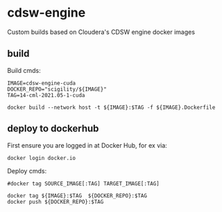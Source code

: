 # cdsw-engine
Custom builds based on Cloudera's CDSW engine docker images

## build

Build cmds:
```
IMAGE=cdsw-engine-cuda
DOCKER_REPO="scigility/${IMAGE}"
TAG=14-cml-2021.05-1-cuda

docker build --network host -t ${IMAGE}:$TAG -f ${IMAGE}.Dockerfile

```

## deploy to dockerhub

First ensure you are logged in at Docker Hub, for ex via:
```
docker login docker.io
```

Deploy cmds:
```
#docker tag SOURCE_IMAGE[:TAG] TARGET_IMAGE[:TAG]

docker tag ${IMAGE}:$TAG  ${DOCKER_REPO}:$TAG
docker push ${DOCKER_REPO}:$TAG
```
